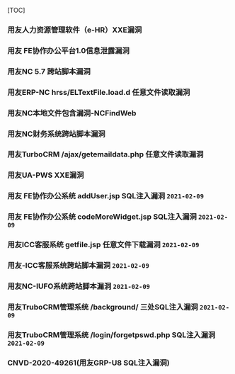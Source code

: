 [TOC]

### 用友人力资源管理软件（e-HR）XXE漏洞
### 用友 FE协作办公平台1.0信息泄露漏洞
### 用友NC 5.7 跨站脚本漏洞
### 用友ERP-NC hrss/ELTextFile.load.d 任意文件读取漏洞
### 用友NC本地文件包含漏洞-NCFindWeb
### 用友NC财务系统跨站脚本漏洞
### 用友TurboCRM /ajax/getemaildata.php 任意文件读取漏洞
### 用友UA-PWS XXE漏洞
### 用友 FE协作办公系统 addUser.jsp SQL注入漏洞 ```2021-02-09```
### 用友 FE协作办公系统 codeMoreWidget.jsp SQL注入漏洞 ```2021-02-09```
### 用友ICC客服系统 getfile.jsp 任意文件下载漏洞 ```2021-02-09```
### 用友-ICC客服系统跨站脚本漏洞 ```2021-02-09```
### 用友NC-IUFO系统跨站脚本漏洞 ```2021-02-09```
### 用友TruboCRM管理系统 /background/ 三处SQL注入漏洞 ```2021-02-09```
### 用友TruboCRM管理系统 /login/forgetpswd.php SQL注入漏洞 ```2021-02-09```
### CNVD-2020-49261(用友GRP-U8 SQL注入漏洞)
